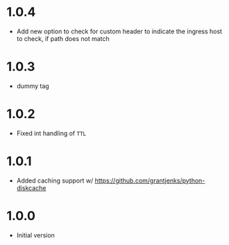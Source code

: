 # 1.0.4
* Add new option to check for custom header to indicate the ingress host to check, if path does not match

# 1.0.3
* dummy tag

# 1.0.2
* Fixed int handling of `TTL`

# 1.0.1
* Added caching support w/ https://github.com/grantjenks/python-diskcache

# 1.0.0
* Initial version

